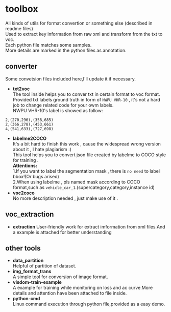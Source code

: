 # toolbox
All kinds of utils for format convertion or something else (described in readme files)</br>
Used to extract  key information from raw xml and transform  from  the txt to voc.</br>
Each python file matches some samples.</br>
More details are marked in the python files as annotation.</br>
## converter</br>
Some convetsion files included here,I'll update it if necessary.</br>
* **txt2voc**</br>
The tool inside helps you to conver txt in certain format to voc format.<br>
Provided txt labels ground truth in form of `NWPU VHR-10` , it's not a hard job to change related code for your owm labels.<br>
NWPU VHR-10's label is showed as follow:<br>
```
2,(270,296),(358,685)
2,(366,278),(453,661)
4,(541,633),(727,698)
```
* **labelme2COCO**<br>
It's a bit hard to finish this work , cause the widespread wrong version about it , I hate plagiarism :)<br>
This tool helps you to convert json file created by labelme to COCO style for training .<br> 
**Attentions:**<br> 
    1.If you want to label the segmentation mask , there is `no need` to label bbox!(Or bugs arised)<br> 
    2.When using labelme , pls named mask according to COCO format,such as `vehicle_car_1`.(supercategory,category,instance id)<br> 
* **voc2coco**<br>
No more description needed , just make use of it .<br>
## voc_extraction</br>
* **extraction**
User-friendly work for extract imformation from xml files.And a example is attached for better understanding<br>
## other tools</br>
* **data_partition**<br>
Helpful of partition of dataset.<br>
* **img_format_trans**<br>
A simple tool for conversion of image format.<br>
* **visdom-train-example**<br>
A example for training while monitoring on loss and ac curve.More details and attention have been attached to file inside.<br>
* **python-cmd**<br>
Linux command execution through python file,provided as a easy demo.<br>
